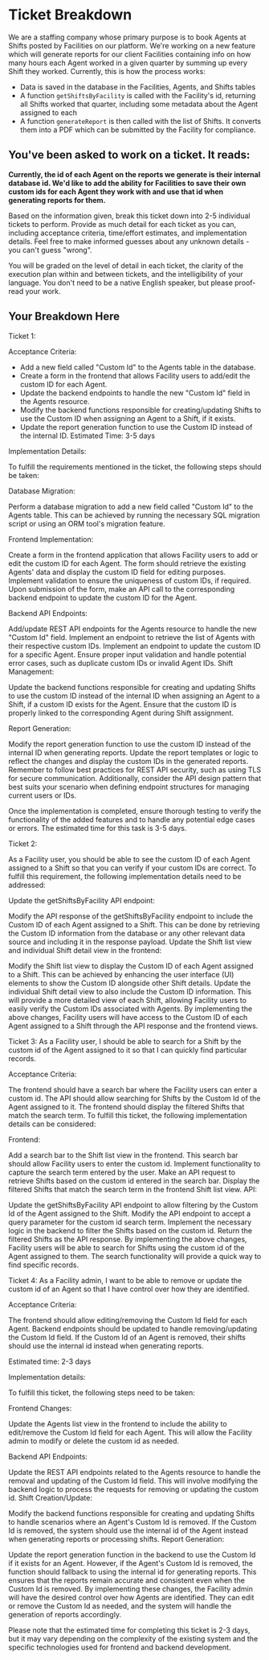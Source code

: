 # Ticket Breakdown
We are a staffing company whose primary purpose is to book Agents at Shifts posted by Facilities on our platform. We're working on a new feature which will generate reports for our client Facilities containing info on how many hours each Agent worked in a given quarter by summing up every Shift they worked. Currently, this is how the process works:

- Data is saved in the database in the Facilities, Agents, and Shifts tables
- A function `getShiftsByFacility` is called with the Facility's id, returning all Shifts worked that quarter, including some metadata about the Agent assigned to each
- A function `generateReport` is then called with the list of Shifts. It converts them into a PDF which can be submitted by the Facility for compliance.

## You've been asked to work on a ticket. It reads:

**Currently, the id of each Agent on the reports we generate is their internal database id. We'd like to add the ability for Facilities to save their own custom ids for each Agent they work with and use that id when generating reports for them.**


Based on the information given, break this ticket down into 2-5 individual tickets to perform. Provide as much detail for each ticket as you can, including acceptance criteria, time/effort estimates, and implementation details. Feel free to make informed guesses about any unknown details - you can't guess "wrong".


You will be graded on the level of detail in each ticket, the clarity of the execution plan within and between tickets, and the intelligibility of your language. You don't need to be a native English speaker, but please proof-read your work.

## Your Breakdown Here
Ticket 1:

Acceptance Criteria:

- Add a new field called "Custom Id" to the Agents table in the database.
- Create a form in the frontend that allows Facility users to add/edit the custom ID for each Agent.
- Update the backend endpoints to handle the new "Custom Id" field in the Agents resource.
- Modify the backend functions responsible for creating/updating Shifts to use the Custom ID when assigning an Agent to a Shift, if it exists.
- Update the report generation function to use the Custom ID instead of the internal ID.
Estimated Time: 3-5 days

Implementation Details:

To fulfill the requirements mentioned in the ticket, the following steps should be taken:

Database Migration:

Perform a database migration to add a new field called "Custom Id" to the Agents table. This can be achieved by running the necessary SQL migration script or using an ORM tool's migration feature.

Frontend Implementation:

Create a form in the frontend application that allows Facility users to add or edit the custom ID for each Agent. The form should retrieve the existing Agents' data and display the custom ID field for editing purposes.
Implement validation to ensure the uniqueness of custom IDs, if required.
Upon submission of the form, make an API call to the corresponding backend endpoint to update the custom ID for the Agent.

Backend API Endpoints:

Add/update REST API endpoints for the Agents resource to handle the new "Custom Id" field.
Implement an endpoint to retrieve the list of Agents with their respective custom IDs.
Implement an endpoint to update the custom ID for a specific Agent.
Ensure proper input validation and handle potential error cases, such as duplicate custom IDs or invalid Agent IDs.
Shift Management:

Update the backend functions responsible for creating and updating Shifts to use the custom ID instead of the internal ID when assigning an Agent to a Shift, if a custom ID exists for the Agent.
Ensure that the custom ID is properly linked to the corresponding Agent during Shift assignment.

Report Generation:

Modify the report generation function to use the custom ID instead of the internal ID when generating reports.
Update the report templates or logic to reflect the changes and display the custom IDs in the generated reports.
Remember to follow best practices for REST API security, such as using TLS for secure communication. Additionally, consider the API design pattern that best suits your scenario when defining endpoint structures for managing current users or IDs.

Once the implementation is completed, ensure thorough testing to verify the functionality of the added features and to handle any potential edge cases or errors. The estimated time for this task is 3-5 days.



Ticket 2:

As a Facility user, you should be able to see the custom ID of each Agent assigned to a Shift so that you can verify if your custom IDs are correct. To fulfill this requirement, the following implementation details need to be addressed:

Update the getShiftsByFacility API endpoint:

Modify the API response of the getShiftsByFacility endpoint to include the Custom ID of each Agent assigned to a Shift. This can be done by retrieving the Custom ID information from the database or any other relevant data source and including it in the response payload.
Update the Shift list view and individual Shift detail view in the frontend:

Modify the Shift list view to display the Custom ID of each Agent assigned to a Shift. This can be achieved by enhancing the user interface (UI) elements to show the Custom ID alongside other Shift details.
Update the individual Shift detail view to also include the Custom ID information. This will provide a more detailed view of each Shift, allowing Facility users to easily verify the Custom IDs associated with Agents.
By implementing the above changes, Facility users will have access to the Custom ID of each Agent assigned to a Shift through the API response and the frontend views.












Ticket 3:
As a Facility user, I should be able to search for a Shift by the custom id of the Agent assigned to it so that I can quickly find particular records.

Acceptance Criteria:

The frontend should have a search bar where the Facility users can enter a custom id.
The API should allow searching for Shifts by the Custom Id of the Agent assigned to it.
The frontend should display the filtered Shifts that match the search term.
To fulfill this ticket, the following implementation details can be considered:

Frontend:

Add a search bar to the Shift list view in the frontend. This search bar should allow Facility users to enter the custom id.
Implement functionality to capture the search term entered by the user.
Make an API request to retrieve Shifts based on the custom id entered in the search bar.
Display the filtered Shifts that match the search term in the frontend Shift list view.
API:

Update the getShiftsByFacility API endpoint to allow filtering by the Custom Id of the Agent assigned to the Shift.
Modify the API endpoint to accept a query parameter for the custom id search term.
Implement the necessary logic in the backend to filter the Shifts based on the custom id.
Return the filtered Shifts as the API response.
By implementing the above changes, Facility users will be able to search for Shifts using the custom id of the Agent assigned to them. The search functionality will provide a quick way to find specific records.




















Ticket 4:
As a Facility admin, I want to be able to remove or update the custom id of an Agent so that I have control over how they are identified.

Acceptance Criteria:

The frontend should allow editing/removing the Custom Id field for each Agent.
Backend endpoints should be updated to handle removing/updating the Custom Id field.
If the Custom Id of an Agent is removed, their shifts should use the internal id instead when generating reports.

Estimated time: 2-3 days

Implementation details:

To fulfill this ticket, the following steps need to be taken:

Frontend Changes:

Update the Agents list view in the frontend to include the ability to edit/remove the Custom Id field for each Agent. This will allow the Facility admin to modify or delete the custom id as needed.

Backend API Endpoints:

Update the REST API endpoints related to the Agents resource to handle the removal and updating of the Custom Id field. This will involve modifying the backend logic to process the requests for removing or updating the custom id.
Shift Creation/Update:

Modify the backend functions responsible for creating and updating Shifts to handle scenarios where an Agent's Custom Id is removed. If the Custom Id is removed, the system should use the internal id of the Agent instead when generating reports or processing shifts.
Report Generation:

Update the report generation function in the backend to use the Custom Id if it exists for an Agent. However, if the Agent's Custom Id is removed, the function should fallback to using the internal id for generating reports. This ensures that the reports remain accurate and consistent even when the Custom Id is removed.
By implementing these changes, the Facility admin will have the desired control over how Agents are identified. They can edit or remove the Custom Id as needed, and the system will handle the generation of reports accordingly.

Please note that the estimated time for completing this ticket is 2-3 days, but it may vary depending on the complexity of the existing system and the specific technologies used for frontend and backend development.




